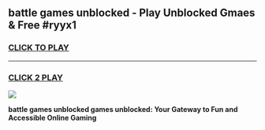 
## battle games unblocked - Play Unblocked Gmaes & Free #ryyx1
<h3>
<a href="https://news.freeplayer.one?title=battle_games_unblocked&ref=03M">CLICK TO PLAY</a></h3>
<hr>

<h3>
<a href="https://news.freeplayer.one?title=battle_games_unblocked&ref=03M">CLICK 2 PLAY</a>
  
</h3>

<a href="https://news.freeplayer.one?title=battle_games_unblocked&ref=03M"><img src="https://clearcache.store/games.png"></a>


**battle games unblocked games unblocked: Your Gateway to Fun and Accessible Online Gaming**
